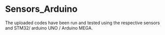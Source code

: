# Sensors_Arduino
The uploaded codes have been run and tested using the respective sensors and STM32/ arduino UNO / Arduino MEGA.
